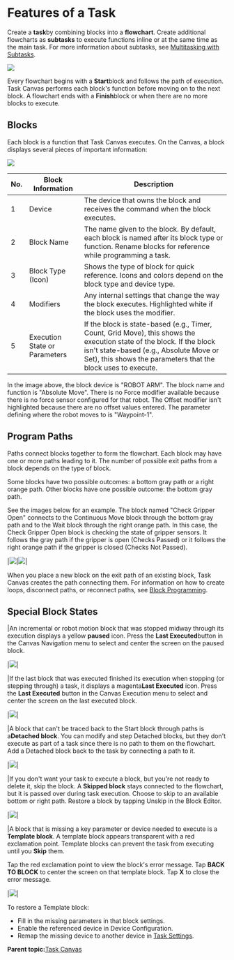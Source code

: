 # Features of a Task

Create a **task**by combining blocks into a **flowchart**. Create additional flowcharts as **subtasks** to execute functions inline or at the same time as the main task. For more information about subtasks, see [Multitasking with Subtasks](MultitaskingWithSubtasks.md).

![](../Images/TaskCanvas/TaskCanvas-Icon.png)

Every flowchart begins with a **Start**block and follows the path of execution. Task Canvas performs each block's function before moving on to the next block. A flowchart ends with a **Finish**block or when there are no more blocks to execute.

## Blocks

Each block is a function that Task Canvas executes. On the Canvas, a block displays several pieces of important information:

![](../Images/TaskCanvas/TaskCanvas-Icon.png)

|No.|Block Information|Description|
|---|-----------------|-----------|
|1|Device|The device that owns the block and receives the command when the block executes.|
|2|Block Name|The name given to the block. By default, each block is named after its block type or function. Rename blocks for reference while programming a task.|
|3|Block Type \(Icon\)|Shows the type of block for quick reference. Icons and colors depend on the block type and device type.|
|4|Modifiers|Any internal settings that change the way the block executes. Highlighted white if the block uses the modifier.|
|5|Execution State or Parameters|If the block is state-based \(e.g., Timer, Count, Grid Move\), this shows the execution state of the block. If the block isn't state-based \(e.g., Absolute Move or Set\), this shows the parameters that the block uses to execute.|

In the image above, the block device is "ROBOT ARM". The block name and function is "Absolute Move". There is no Force modifier available because there is no force sensor configured for that robot. The Offset modifier isn't highlighted because there are no offset values entered. The parameter defining where the robot moves to is "Waypoint-1".

## Program Paths

Paths connect blocks together to form the flowchart. Each block may have one or more paths leading to it. The number of possible exit paths from a block depends on the type of block.

Some blocks have two possible outcomes: a bottom gray path or a right orange path. Other blocks have one possible outcome: the bottom gray path.

See the images below for an example. The block named "Check Gripper Open" connects to the Continuous Move block through the bottom gray path and to the Wait block through the right orange path. In this case, the Check Gripper Open block is checking the state of gripper sensors. It follows the gray path if the gripper is open \(Checks Passed\) or it follows the right orange path if the gripper is closed \(Checks Not Passed\).

|![](../Images/TaskCanvas/TaskCanvas-Icon.png)|![](../Images/TaskCanvas/TaskCanvas-Icon.png)|

When you place a new block on the exit path of an existing block, Task Canvas creates the path connecting them. For information on how to create loops, disconnect paths, or reconnect paths, see [Block Programming](BlockProgramming.md).

## Special Block States

|An incremental or robot motion block that was stopped midway through its execution displays a yellow **paused** icon. Press the **Last Executed**button in the Canvas Navigation menu to select and center the screen on the paused block.

|![](../Images/TaskCanvas/TaskCanvas-Icon.png)|

|If the last block that was executed finished its execution when stopping \(or stepping through\) a task, it displays a magenta**Last Executed** icon. Press the **Last Executed** button in the Canvas Execution menu to select and center the screen on the last executed block.

|![](../Images/TaskCanvas/TaskCanvas-Icon.png)|

|A block that can't be traced back to the Start block through paths is a**Detached block**. You can modify and step Detached blocks, but they don't execute as part of a task since there is no path to them on the flowchart. Add a Detached block back to the task by connecting a path to it.

|![](../Images/TaskCanvas/TaskCanvas-Icon.png)|

|If you don't want your task to execute a block, but you're not ready to delete it, skip the block. A **Skipped block** stays connected to the flowchart, but it is passed over during task execution. Choose to skip to an available bottom or right path. Restore a block by tapping Unskip in the Block Editor.

|![](../Images/TaskCanvas/TaskCanvas-Icon.png)|

|A block that is missing a key parameter or device needed to execute is a **Template block**. A template block appears transparent with a red exclamation point. Template blocks can prevent the task from executing until you **Skip** them.

Tap the red exclamation point to view the block's error message. Tap **BACK TO BLOCK** to center the screen on that template block. Tap **X** to close the error message.

|![](../Images/TaskCanvas/TaskCanvas-Icon.png)|

To restore a Template block:

-   Fill in the missing parameters in that block settings.
-   Enable the referenced device in Device Configuration.
-   Remap the missing device to another device in [Task Settings](TaskSettings.md).

**Parent topic:**[Task Canvas](../TaskCanvas/TaskCanvasOverview.md)

